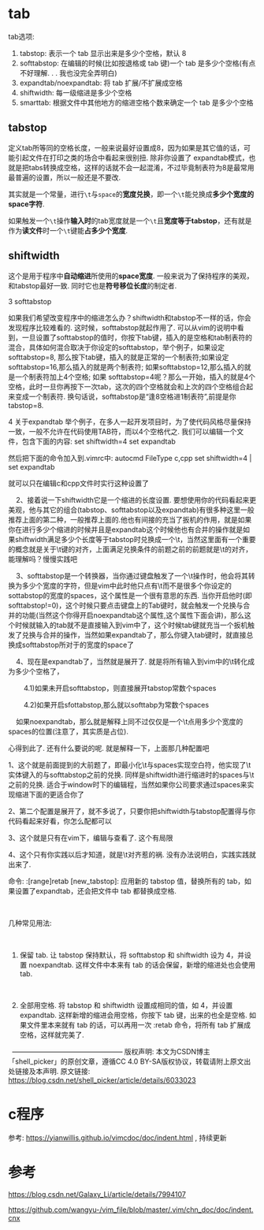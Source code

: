 
# tab

tab选项: 

1. tabstop: 表示一个 tab 显示出来是多少个空格，默认 8
2. softtabstop: 在编辑的时候(比如按退格或 tab 键)一个 tab 是多少个空格(有点不好理解. . . 我也没完全弄明白)
3. expandtab/noexpandtab: 将 tab 扩展/不扩展成空格
4. shiftwidth: 每一级缩进是多少个空格
5. smarttab: 根据文件中其他地方的缩进空格个数来确定一个 tab 是多少个空格

## tabstop

定义tab所等同的空格长度，一般来说最好设置成8，因为如果是其它值的话，可能引起文件在打印之类的场合中看起来很别扭. 除非你设置了 expandtab模式，也就是把tabs转换成空格，这样的话就不会一起混淆，不过毕竟制表符为8是最常用最普遍的设置，所以一般还是不要改. 

其实就是一个常量，进行`\t`与`space`的**宽度兑换**，即一个`\t`能兑换成**多少个宽度的space字符**. 

如果触发一个`\t`操作**输入时**的tab宽度就是一个`\t`且**宽度等于tabstop**，还有就是作为**读文件**时一个`\t`键能**占多少个宽度**. 

## shiftwidth

这个是用于程序中**自动缩进**所使用的**space宽度**. 一般来说为了保持程序的美观，和tabstop最好一致. 同时它也是**符号移位长度**的制定者. 


3 softtabstop

如果我们希望改变程序中的缩进怎么办？shiftwidth和tabstop不一样的话，你会发现程序比较难看的. 这时候，softtabstop就起作用了. 可以从vim的说明中看到，一旦设置了softtabstop的值时，你按下tab键，插入的是空格和tab制表符的混合，具体如何混合取决于你设定的softtabstop，举个例子，如果设定softtabstop=8, 那么按下tab键，插入的就是正常的一个制表符;如果设定 softtabstop=16,那么插入的就是两个制表符; 如果softtabstop=12,那么插入的就是一个制表符加上4个空格; 如果 softtabstop=4呢？那么一开始，插入的就是4个空格，此时一旦你再按下一次tab，这次的四个空格就会和上次的四个空格组合起来变成一个制表符. 换句话说，softtabstop是“逢8空格进1制表符”,前提是你tabstop=8. 

4 关于expandtab
举个例子，在多人一起开发项目时，为了使代码风格尽量保持一致，一般不允许在代码使用TAB符，而以4个空格代之. 我们可以编辑一个文件，包含下面的内容: 
set shiftwidth=4
set expandtab

然后把下面的命令加入到.vimrc中: 
autocmd FileType c,cpp set shiftwidth=4 | set expandtab

就可以只在编辑c和cpp文件时实行这种设置了



    2、接着说一下shiftwidth它是一个缩进的长度设置. 要想使用你的代码看起来更美观，他与其它的组合(tabstop、softtabstop以及expandtab)有很多种这里一般推荐上面的第二种，一般推荐上面的.他也有间接的充当了扳机的作用，就是如果你在进行多少个缩进的时候并且是expandtab这个时候他也有合并的操作就是如果shiftwidth满足多少个长度等于tabstop时兑换成一个\t，当然这里面有一个重要的概念就是关于\t键的对齐，上面满足兑换条件的前题之前的前题就是\t的对齐，能理解吗？慢慢实践吧

    3、softtabstop是一个转换器，当你通过键盘触发了一个\t操作时，他会将其转换为多少个宽度的字符，但是vim中此时他只点有\t而不是很多个你设定的sottabstop的宽度的spaces，这个属性是一个很有意思的东西. 当你开启他时(即 softtabstop!=0)，这个时候只要点击键盘上的Tab键时，就会触发一个兑换与合并的功能(当然这个你得开启noexpandtab这个属性,这个属性下面会讲)，那么这个时候就输入的tab就不是直接输入到vim中了，这个时候tab键就充当一个扳机触发了兑换与合并的操作，当然如果expandtab了，那么你键入tab键时，就直接总换成softtabstop所对于的宽度的space了

    4、现在是expandtab了，当然就是展开了. 就是将所有输入到vim中的\t转化成为多少个空格了，

        4.1)如果未开启softtabstop，则直接展开tabstop常数个spaces

        4.2)如果开启sfottabstop,那么就以softtabp为常数个spaces

    如果noexpandtab，那么就是解释上同不过仅仅是一个\t点用多少个宽度的spaces的位置(注意了，其实质是占位). 

心得到此了. 还有什么要说的呢. 就是解释一下，上面那几种配置吧

1、这个就是前面提到的大前题了，即最小化\t与spaces实现空白符，他实现了\t实体键入的与softtabstop之前的兑换. 同样是shiftwidth进行缩进时的spaces与\t之前的兑换. 适合于window时下的编辑程，当然如果你公司要求通过spaces来实现缩进下面的更适合你了

2、第二个配置是展开了，就不多说了，只要你把shiftwidth与tabstop配置得与你代码看起来好看，你怎么配都可以

3、这个就是只有在vim下，编辑与查看了. 这个有局限

4、这个只有你实践以后才知道，就是\t对齐惹的祸. 没有办法说明白，实践实践就出来了. 


命令: 
:[range]retab [new_tabstop]: 应用新的 tabstop 值，替换所有的 tab，如果设置了expandtab，还会把文件中 tab 都替换成空格. 

 

几种常见用法: 

 

1. 保留 tab. 让 tabstop 保持默认，将 softtabstop 和 shiftwidth 设为 4，并设置 noexpandtab. 这样文件中本来有 tab 的话会保留，新增的缩进处也会使用 tab. 

 

2. 全部用空格. 将 tabstop 和 shiftwidth 设置成相同的值，如 4，并设置 expandtab. 这样新增的缩进会用空格，你按下 tab 键，出来的也全是空格. 如果文件里本来就有 tab 的话，可以再用一次 :retab 命令，将所有 tab 扩展成空格，这样就完美了. 

 
————————————————
版权声明: 本文为CSDN博主「shell_picker」的原创文章，遵循CC 4.0 BY-SA版权协议，转载请附上原文出处链接及本声明. 
原文链接: https://blog.csdn.net/shell_picker/article/details/6033023



# c程序

参考: https://yianwillis.github.io/vimcdoc/doc/indent.html , 持续更新

# 参考

https://blog.csdn.net/Galaxy_Li/article/details/7994107

https://github.com/wangyu-/vim_file/blob/master/.vim/chn_doc/doc/indent.cnx